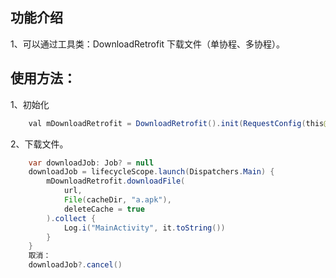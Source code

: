 ## 功能介绍

1、可以通过工具类：DownloadRetrofit 下载文件（单协程、多协程）。

## 使用方法：

1、初始化
```java
    val mDownloadRetrofit = DownloadRetrofit().init(RequestConfig(this@MyApplication))
```

2、下载文件。
```java
    var downloadJob: Job? = null
    downloadJob = lifecycleScope.launch(Dispatchers.Main) {
        mDownloadRetrofit.downloadFile(
            url,
            File(cacheDir, "a.apk"),
            deleteCache = true
        ).collect {
            Log.i("MainActivity", it.toString())
        }
    }
    取消：
    downloadJob?.cancel()
```